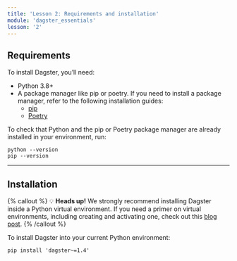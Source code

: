 ```yaml
---
title: 'Lesson 2: Requirements and installation'
module: 'dagster_essentials'
lesson: '2'
---
```


## Requirements

To install Dagster, you’ll need:

- Python 3.8+
- A package manager like pip or poetry. If you need to install a package manager, refer to the following installation guides:
  - [pip](https://pip.pypa.io/en/stable/installation/)
  - [Poetry](https://python-poetry.org/docs/)

To check that Python and the pip or Poetry package manager are already installed in your environment, run:

```shell
python --version
pip --version
```

---

## Installation

{% callout %}
💡 **Heads up!** We strongly recommend installing Dagster inside a Python virtual environment. If you need a primer on virtual environments, including creating and activating one, check out this [blog post](https://dagster.io/blog/python-packages-primer-2).
{% /callout %}

To install Dagster into your current Python environment:

```shell
pip install 'dagster~=1.4'
```
